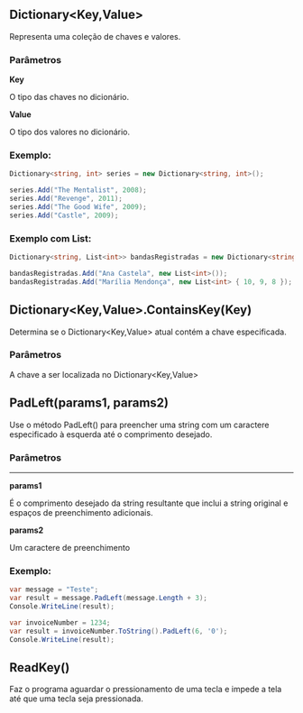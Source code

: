 ## Dictionary<Key,Value>

Representa uma coleção de chaves e valores.

### Parâmetros
**Key**

O tipo das chaves no dicionário.

**Value**

O tipo dos valores no dicionário.

### Exemplo:

```cs
Dictionary<string, int> series = new Dictionary<string, int>();

series.Add("The Mentalist", 2008);
series.Add("Revenge", 2011);
series.Add("The Good Wife", 2009);
series.Add("Castle", 2009);
```

### Exemplo com List:
```cs
Dictionary<string, List<int>> bandasRegistradas = new Dictionary<string, List<int>>();

bandasRegistradas.Add("Ana Castela", new List<int>());
bandasRegistradas.Add("Marília Mendonça", new List<int> { 10, 9, 8 });
```

## Dictionary<Key,Value>.ContainsKey(Key)

Determina se o Dictionary<Key,Value> atual contém a chave especificada.

### Parâmetros
A chave a ser localizada no Dictionary<Key,Value>

## PadLeft(params1, params2)

Use o método PadLeft() para preencher uma string com um caractere especificado à esquerda até o comprimento desejado.

### Parâmetros
___

**params1**

É o comprimento desejado da string resultante que inclui a string original e espaços de preenchimento adicionais.

**params2**

Um caractere de preenchimento

### Exemplo:
```cs
var message = "Teste";
var result = message.PadLeft(message.Length + 3);
Console.WriteLine(result);

```

```cs
var invoiceNumber = 1234;
var result = invoiceNumber.ToString().PadLeft(6, '0');
Console.WriteLine(result);
```

## ReadKey()

Faz o programa aguardar o pressionamento de uma tecla e impede a tela até que uma tecla seja pressionada.